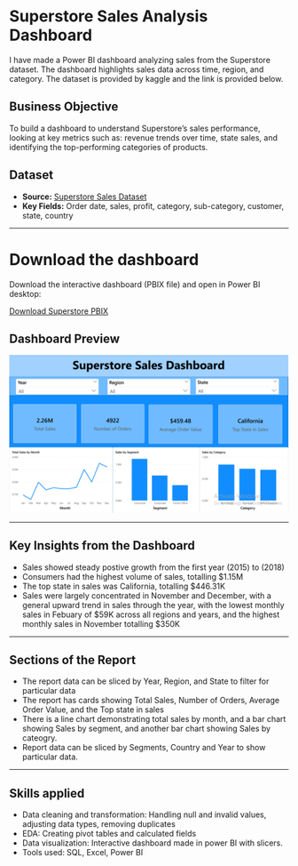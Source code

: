# Superstore Sales Analysis Dashboard

I have made a Power BI dashboard analyzing sales from the Superstore dataset. The dashboard highlights sales data across time, region, and category. The dataset is provided by kaggle and the link is provided below.


## Business Objective

To build a dashboard to understand Superstore’s sales performance, looking at key metrics such as: revenue trends over time, state sales, and identifying the top-performing categories of products.

## Dataset

- **Source:** [Superstore Sales Dataset](https://www.kaggle.com/datasets/vivek468/superstore-dataset-final)  
- **Key Fields:** Order date, sales, profit, category, sub-category, customer, state, country  

---

# Download the dashboard

Download the interactive dashboard (PBIX file) and open in Power BI desktop:

[Download Superstore PBIX](https://drive.google.com/file/d/1dZoRGZSJoCQt2fzbFY27aSEeiwTzevTc/view?usp=drive_link)

## Dashboard Preview

![Dashboard Screenshot](dashboard/dashboard_screenshot.png)

---

## Key Insights from the Dashboard

- Sales showed steady postive growth from the first year (2015) to (2018) 
- Consumers had the highest volume of sales, totalling $1.15M
- The top state in sales was California, totalling $446.31K
- Sales were largely concentrated in November and December, with a general upward trend in sales through the year, with the lowest monthly sales in Febuary of $59K across all regions and years, and the highest monthly sales in November totalling $350K

---
## Sections of the Report

- The report data can be sliced by Year, Region, and State to filter for particular data
- The report has cards showing Total Sales, Number of Orders, Average Order Value, and the Top state in sales
- There is a line chart demonstrating total sales by month, and a bar chart showing Sales by segment, and another bar chart showing Sales by cateogry.
- Report data can be sliced by Segments, Country and Year to show particular data.

---
## Skills applied
- Data cleaning and transformation: Handling null and invalid values, adjusting data types, removing duplicates
- EDA: Creating pivot tables and calculated fields
- Data visualization: Interactive dashboard made in power BI with slicers.
- Tools used: SQL, Excel, Power BI



